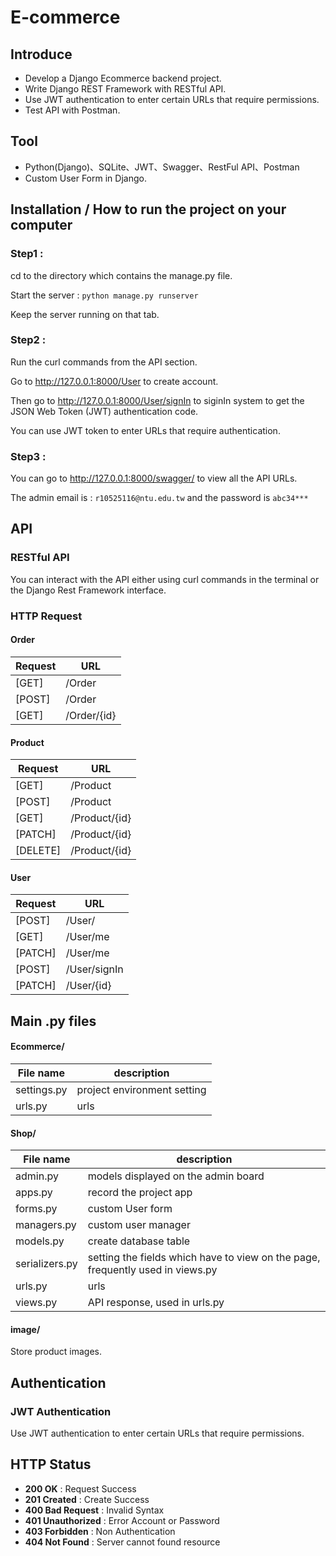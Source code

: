 # E-commerce

## Introduce
- Develop a Django Ecommerce backend project.
- Write Django REST Framework with RESTful API.
- Use JWT authentication to enter certain URLs that require permissions.
- Test API with Postman.

## Tool
- Python(Django)、SQLite、JWT、Swagger、RestFul API、Postman
- Custom User Form in Django.

## Installation / How to run the project on your computer
### Step1 : 
cd to the directory which contains the manage.py file.

Start the server : ```python manage.py runserver```

Keep the server running on that tab.

### Step2 : 
Run the curl commands from the API section. 

Go to http://127.0.0.1:8000/User  to create account.

Then go to http://127.0.0.1:8000/User/signIn to siginIn system to get the JSON Web Token (JWT) authentication code.

You can use JWT token to enter URLs that require authentication.

### Step3 : 

You can go to http://127.0.0.1:8000/swagger/ to view all the API URLs.

The admin email is : ```r10525116@ntu.edu.tw``` and the password is ```abc34***```

## API
### RESTful API
You can interact with the API either using curl commands in the terminal or the Django Rest Framework interface.

### HTTP Request
#### Order

|Request|URL|
|---|---|
|[GET]|/Order|
|[POST]|/Order|
|[GET]|/Order/{id}|

#### Product

|Request|URL|
|---|---|
|[GET]|/Product|
|[POST]|/Product|
|[GET]|/Product/{id}|
|[PATCH]|/Product/{id}|
|[DELETE]|/Product/{id}|

#### User
|Request|URL|
|---|---|
|[POST]|/User/|
|[GET]|/User/me|
|[PATCH]|/User/me|
|[POST]|/User/signIn|
|[PATCH]|/User/{id}|

## Main .py files
#### Ecommerce/

|File name|description|
|---|---|
|settings.py|project environment setting|
|urls.py|urls|

#### Shop/

|File name|description|
|---|---|
|admin.py|models displayed on the admin board|
|apps.py|record the project app|
|forms.py|custom User form|
|managers.py|custom user manager|
|models.py|create database table|
|serializers.py|setting the fields which have to view on the page, frequently used in views.py|
|urls.py|urls|
|views.py|API response, used in urls.py|

#### image/
Store product images.

## Authentication
### JWT Authentication
Use JWT authentication to enter certain URLs that require permissions.

## HTTP Status
- **200 OK** : Request Success
- **201 Created** : Create Success
- **400 Bad Request** : Invalid Syntax
- **401 Unauthorized** : Error Account or Password
- **403 Forbidden** : Non Authentication
- **404 Not Found** : Server cannot found resource
